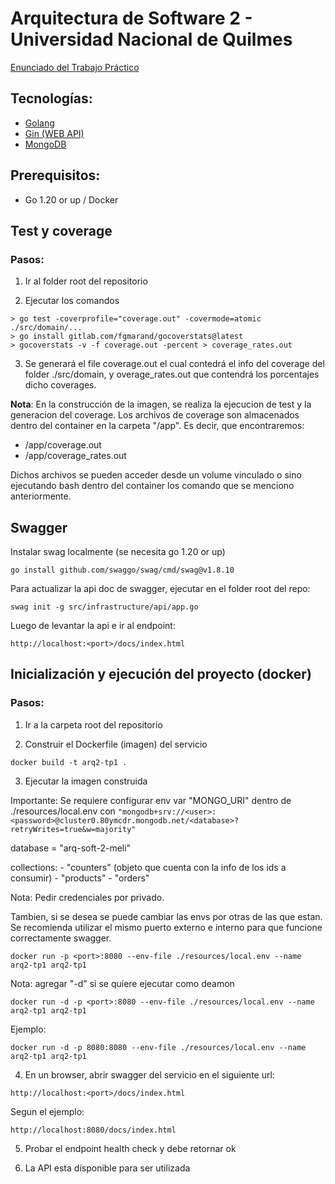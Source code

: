 # Arquitectura de Software 2 - Universidad Nacional de Quilmes

[Enunciado del Trabajo Práctico](https://github.com/cassa10/arq2-tp1/blob/main/doc/Arq2%20-%20Trabajo%20pr%C3%A1ctico.pdf)

## Tecnologías:

- [Golang](https://go.dev/)
- [Gin (WEB API)](https://gin-gonic.com/)
- [MongoDB](https://www.mongodb.com/)

## Prerequisitos:

- Go 1.20 or up / Docker


## Test y coverage

### Pasos:

1) Ir al folder root del repositorio

2) Ejecutar los comandos

```
> go test -coverprofile="coverage.out" -covermode=atomic ./src/domain/...
> go install gitlab.com/fgmarand/gocoverstats@latest
> gocoverstats -v -f coverage.out -percent > coverage_rates.out
```

3) Se generará el file coverage.out el cual contedrá el info del coverage del folder ./src/domain, y 
overage_rates.out que contendrá los porcentajes dicho coverages.

**Nota**: En la construcción de la imagen, se realiza la ejecucion de test y la generacion del coverage.
Los archivos de coverage son almacenados dentro del container en la carpeta "/app". Es decir, que encontraremos:
- /app/coverage.out
- /app/coverage_rates.out

Dichos archivos se pueden acceder desde un volume vinculado o sino ejecutando bash dentro del container los comando que se menciono anteriormente.


## Swagger

Instalar swag localmente (se necesita go 1.20 or up)

```
go install github.com/swaggo/swag/cmd/swag@v1.8.10
```

Para actualizar la api doc de swagger, ejecutar en el folder root del repo:

```
swag init -g src/infrastructure/api/app.go
```

Luego de levantar la api e ir al endpoint:

```
http://localhost:<port>/docs/index.html
```


## Inicialización y ejecución del proyecto (docker)

### Pasos:

1) Ir a la carpeta root del repositorio

2) Construir el Dockerfile (imagen) del servicio

```
docker build -t arq2-tp1 .
```

3) Ejecutar la imagen construida

Importante: Se requiere configurar env var "MONGO_URI" dentro de ./resources/local.env con `"mongodb+srv://<user>:<password>@cluster0.80ymcdr.mongodb.net/<database>?retryWrites=true&w=majority"`

database = "arq-soft-2-meli"

collections: 
    - "counters" (objeto que cuenta con la info de los ids a consumir)
    - "products"
    - "orders"

Nota: Pedir credenciales por privado.

Tambien, si se desea se puede cambiar las envs por otras de las que estan. Se recomienda utilizar el mismo puerto externo e interno para que funcione correctamente swagger.

```
docker run -p <port>:8080 --env-file ./resources/local.env --name arq2-tp1 arq2-tp1
```

Nota: agregar "-d" si se quiere ejecutar como deamon

```
docker run -d -p <port>:8080 --env-file ./resources/local.env --name arq2-tp1 arq2-tp1
```

Ejemplo:

```
docker run -d -p 8080:8080 --env-file ./resources/local.env --name arq2-tp1 arq2-tp1
```

4) En un browser, abrir swagger del servicio en el siguiente url:

`http://localhost:<port>/docs/index.html`

Segun el ejemplo:

`http://localhost:8080/docs/index.html`

5) Probar el endpoint health check y debe retornar ok

6) La API esta disponible para ser utilizada

